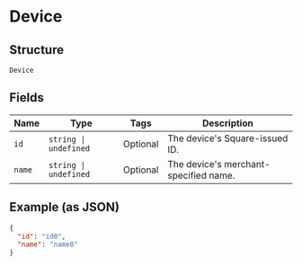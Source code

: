 
# Device

## Structure

`Device`

## Fields

| Name | Type | Tags | Description |
|  --- | --- | --- | --- |
| `id` | `string \| undefined` | Optional | The device's Square-issued ID. |
| `name` | `string \| undefined` | Optional | The device's merchant-specified name. |

## Example (as JSON)

```json
{
  "id": "id0",
  "name": "name0"
}
```

